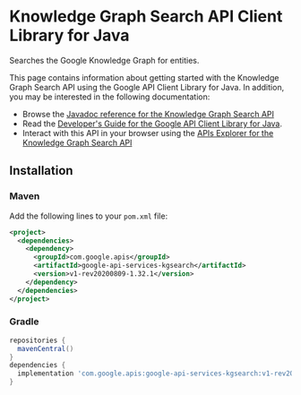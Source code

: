 # Knowledge Graph Search API Client Library for Java

Searches the Google Knowledge Graph for entities.

This page contains information about getting started with the Knowledge Graph Search API
using the Google API Client Library for Java. In addition, you may be interested
in the following documentation:

* Browse the [Javadoc reference for the Knowledge Graph Search API][javadoc]
* Read the [Developer's Guide for the Google API Client Library for Java][google-api-client].
* Interact with this API in your browser using the [APIs Explorer for the Knowledge Graph Search API][api-explorer]

## Installation

### Maven

Add the following lines to your `pom.xml` file:

```xml
<project>
  <dependencies>
    <dependency>
      <groupId>com.google.apis</groupId>
      <artifactId>google-api-services-kgsearch</artifactId>
      <version>v1-rev20200809-1.32.1</version>
    </dependency>
  </dependencies>
</project>
```

### Gradle

```gradle
repositories {
  mavenCentral()
}
dependencies {
  implementation 'com.google.apis:google-api-services-kgsearch:v1-rev20200809-1.32.1'
}
```

[javadoc]: https://googleapis.dev/java/google-api-services-kgsearch/latest/index.html
[google-api-client]: https://github.com/googleapis/google-api-java-client/
[api-explorer]: https://developers.google.com/apis-explorer/#p/kgsearch/v1/
